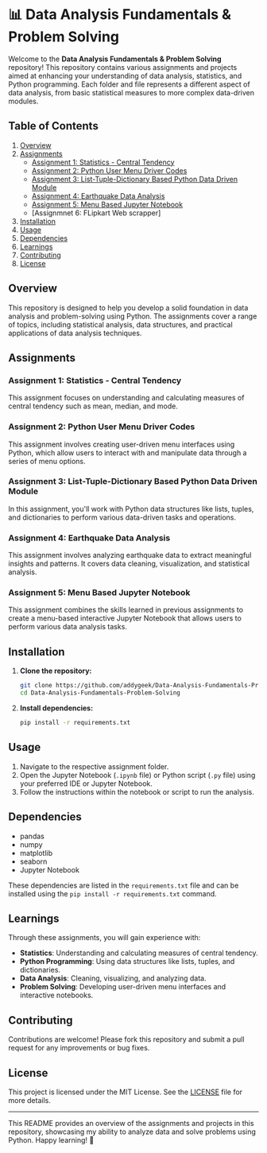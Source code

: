 # 📊 Data Analysis Fundamentals & Problem Solving

Welcome to the **Data Analysis Fundamentals & Problem Solving** repository! This repository contains various assignments and projects aimed at enhancing your understanding of data analysis, statistics, and Python programming. Each folder and file represents a different aspect of data analysis, from basic statistical measures to more complex data-driven modules.

## Table of Contents

1. [Overview](#overview)
2. [Assignments](#assignments)
   - [Assignment 1: Statistics - Central Tendency](#assignment-1-statistics---central-tendency)
   - [Assignment 2: Python User Menu Driver Codes](#assignment-2-python-user-menu-driver-codes)
   - [Assignment 3: List-Tuple-Dictionary Based Python Data Driven Module](#assignment-3-list-tuple-dictionary-based-python-data-driven-module)
   - [Assignment 4: Earthquake Data Analysis](#assignment-4-earthquake-data-analysis)
   - [Assignment 5: Menu Based Jupyter Notebook](#assignment-5-menu-based-jupyter-notebook)
   - [Assignmnet 6: FLipkart Web scrapper]
3. [Installation](#installation)
4. [Usage](#usage)
5. [Dependencies](#dependencies)
6. [Learnings](#learnings)
7. [Contributing](#contributing)
8. [License](#license)

## Overview

This repository is designed to help you develop a solid foundation in data analysis and problem-solving using Python. The assignments cover a range of topics, including statistical analysis, data structures, and practical applications of data analysis techniques.

## Assignments

### Assignment 1: Statistics - Central Tendency

This assignment focuses on understanding and calculating measures of central tendency such as mean, median, and mode.

### Assignment 2: Python User Menu Driver Codes

This assignment involves creating user-driven menu interfaces using Python, which allow users to interact with and manipulate data through a series of menu options.

### Assignment 3: List-Tuple-Dictionary Based Python Data Driven Module

In this assignment, you'll work with Python data structures like lists, tuples, and dictionaries to perform various data-driven tasks and operations.

### Assignment 4: Earthquake Data Analysis

This assignment involves analyzing earthquake data to extract meaningful insights and patterns. It covers data cleaning, visualization, and statistical analysis.

### Assignment 5: Menu Based Jupyter Notebook

This assignment combines the skills learned in previous assignments to create a menu-based interactive Jupyter Notebook that allows users to perform various data analysis tasks.

## Installation

1. **Clone the repository:**
   ```bash
   git clone https://github.com/addygeek/Data-Analysis-Fundamentals-Problem-Solving.git
   cd Data-Analysis-Fundamentals-Problem-Solving
   ```

2. **Install dependencies:**
   ```bash
   pip install -r requirements.txt
   ```

## Usage

1. Navigate to the respective assignment folder.
2. Open the Jupyter Notebook (`.ipynb` file) or Python script (`.py` file) using your preferred IDE or Jupyter Notebook.
3. Follow the instructions within the notebook or script to run the analysis.

## Dependencies

- pandas
- numpy
- matplotlib
- seaborn
- Jupyter Notebook

These dependencies are listed in the `requirements.txt` file and can be installed using the `pip install -r requirements.txt` command.

## Learnings

Through these assignments, you will gain experience with:

- **Statistics**: Understanding and calculating measures of central tendency.
- **Python Programming**: Using data structures like lists, tuples, and dictionaries.
- **Data Analysis**: Cleaning, visualizing, and analyzing data.
- **Problem Solving**: Developing user-driven menu interfaces and interactive notebooks.

## Contributing

Contributions are welcome! Please fork this repository and submit a pull request for any improvements or bug fixes.

## License

This project is licensed under the MIT License. See the [LICENSE](LICENSE) file for more details.

---

This README provides an overview of the assignments and projects in this repository, showcasing my ability to analyze data and solve problems using Python. Happy learning! 🎉

